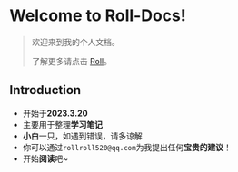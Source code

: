 # Welcome to **Roll-Docs**\!

> 欢迎来到我的个人文档。
>
> 了解更多请点击 [Roll](https://roll0814.cn)。

## Introduction

* 开始于**2023.3.20**
* 主要用于整理**学习笔记**
* **小白**一只，如遇到错误，请多谅解
* 你可以通过`rollroll520@qq.com`为我提出任何**宝贵的建议**！
* 开始**阅读**吧~

